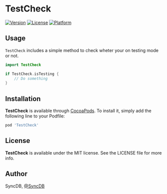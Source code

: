 # TestCheck

[![Version](https://img.shields.io/cocoapods/v/TestCheck.svg?style=flat)](http://cocoadocs.org/docsets/TestCheck)
[![License](https://img.shields.io/cocoapods/l/TestCheck.svg?style=flat)](http://cocoadocs.org/docsets/TestCheck)
[![Platform](https://img.shields.io/cocoapods/p/TestCheck.svg?style=flat)](http://cocoadocs.org/docsets/TestCheck)

## Usage

`TestCheck` includes a simple method to check wheter your on testing mode or not.

```swift
import TestCheck

if TestCheck.isTesting {
    // Do something
}
```

## Installation

**TestCheck** is available through [CocoaPods](http://cocoapods.org). To install
it, simply add the following line to your Podfile:

```ruby
pod 'TestCheck'
```

## License

**TestCheck** is available under the MIT license. See the LICENSE file for more info.

## Author

SyncDB, [@SyncDB](https://twitter.com/Sync_DB)
